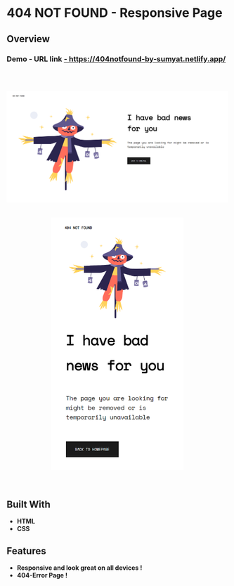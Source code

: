 # 404 NOT FOUND - Responsive Page

## Overview

  <h3> Demo - URL link 
    <a href="https://404notfound-by-sumyat.netlify.app/">
      - https://404notfound-by-sumyat.netlify.app/
    </a>
  </h3>

<br/>
<br/>

![](Demo/large-screen.png)
<br/>
<br/>
<div align="center">
<img src="Demo/small-screen.png" width='300' >
</div>
  
<br/>
<br/>

## Built With

- **HTML** 
- **CSS**

## Features

- **Responsive and look great on all devices !**
- **404-Error Page !**

